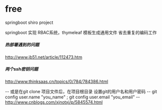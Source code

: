 # free
springboot shiro project

springboot 实现 RBAC系统，thymeleaf 模板生成通用文件 省去重复的编码工作



##### 热部署遇到的问题
http://www.jb51.net/article/112473.htm

##### 两个ssh密钥问题
http://www.thinksaas.cn/topics/0/784/784386.html

-- 或是在git clone 项目文件后，在项目根目录 设置git的用户名和用户密码
-- git config user.name "you_name" ; git config user.email "you_email"
-- http://www.cnblogs.com/xjnotxj/p/5845574.html
